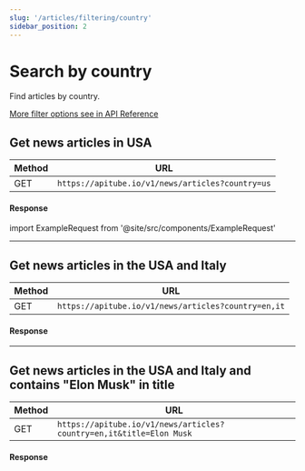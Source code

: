 ```yaml
---
slug: '/articles/filtering/country'
sidebar_position: 2
---
```


# Search by country

Find articles by country.

[More filter options see in API Reference](/api-reference/get-articles)

## Get news articles in USA

| Method | URL                                              |
|--------|--------------------------------------------------|
| GET    | `https://apitube.io/v1/news/articles?country=us` |

#### Response
import ExampleRequest from '@site/src/components/ExampleRequest'

<ExampleRequest url="https://apitube.io/v1/news/articles?country=us"></ExampleRequest>

---

## Get news articles in the USA and Italy

| Method | URL                                                 |
|--------|-----------------------------------------------------|
| GET    | `https://apitube.io/v1/news/articles?country=en,it` |

#### Response

<ExampleRequest url="https://apitube.io/v1/news/articles?limit=2&country=us,it"></ExampleRequest>

---

## Get news articles in the USA and Italy and contains "Elon Musk" in title

| Method | URL                                                                 |
|--------|---------------------------------------------------------------------|
| GET    | `https://apitube.io/v1/news/articles?country=en,it&title=Elon Musk` |

#### Response

<ExampleRequest url="https://apitube.io/v1/news/articles?limit=2&country=us,it&title=Elon Musk"></ExampleRequest>
